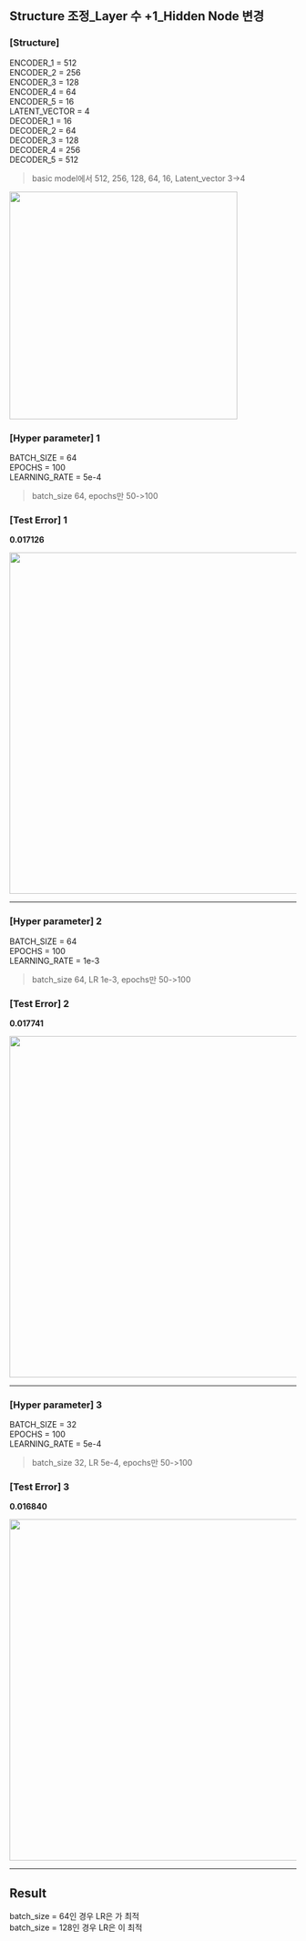 ## Structure 조정_Layer 수 +1_Hidden Node 변경

### [Structure]
ENCODER_1 = 512 </br>
ENCODER_2 = 256 </br>
ENCODER_3 = 128 </br>
ENCODER_4 = 64 </br>
ENCODER_5 = 16 </br>
LATENT_VECTOR = 4 </br>
DECODER_1 = 16 </br>
DECODER_2 = 64 </br>
DECODER_3 = 128 </br>
DECODER_4 = 256 </br>
DECODER_5 = 512 </br>

> basic model에서 512, 256, 128, 64, 16, Latent_vector 3->4 </br>

<img src="https://github.com/park-sangeun/Advanced-ANN/assets/90459890/21ea5e41-ebc7-423c-8eae-8e273a6ca863" width = "400">

### [Hyper parameter] 1
BATCH_SIZE = 64 </br>
EPOCHS = 100 </br>
LEARNING_RATE = 5e-4 </br>

> batch_size 64, epochs만 50->100 </br>
  
### [Test Error] 1
<b> 0.017126 </b>

<img src = "https://github.com/park-sangeun/Advanced-ANN/assets/90459890/da692717-d944-47ec-b2d5-d4eb20932b62" width = "600">

---

### [Hyper parameter] 2
BATCH_SIZE = 64 </br>
EPOCHS = 100 </br>
LEARNING_RATE = 1e-3 </br>

> batch_size 64, LR 1e-3, epochs만 50->100 </br>
  
### [Test Error] 2
<b> 0.017741 </b>

<img src = "https://github.com/park-sangeun/Advanced-ANN/assets/90459890/09b1628d-091e-4ce8-bc77-22a90358dd74" width = "600">

---

### [Hyper parameter] 3
BATCH_SIZE = 32 </br>
EPOCHS = 100 </br>
LEARNING_RATE = 5e-4 </br>

> batch_size 32, LR 5e-4, epochs만 50->100 </br>
  
### [Test Error] 3
<b> 0.016840 </b>

<img src = "https://github.com/park-sangeun/Advanced-ANN/assets/90459890/63049202-234f-4bce-81e2-c108e86715c1" width = "600">

---

Result
---
batch_size = 64인 경우 LR은 가 최적 </br>
batch_size = 128인 경우 LR은 이 최적 </br>
